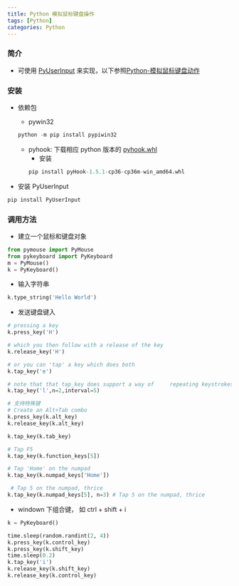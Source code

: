 ```yaml
---
title: Python 模拟鼠标键盘操作
tags: [Python]
categories: Python
---
```


### 简介

- 可使用 [PyUserInput](https://pypi.org/project/PyUserInput/) 来实现，以下参照[Python-模拟鼠标键盘动作](https://www.jianshu.com/p/552f96aa85dc)

<!-- more -->

### 安装

- 依赖包
	- pywin32
	```python
	python -m pip install pypiwin32
	```
	- pyhook: 下载相应 python 版本的 [pyhook.whl](https://www.lfd.uci.edu/~gohlke/pythonlibs/#pyhook)
		- 安装
		```python
		pip install pyHook-1.5.1-cp36-cp36m-win_amd64.whl
		```

- 安装 PyUserInput
```python
pip install PyUserInput
```

### 调用方法
- 建立一个鼠标和键盘对象
```python
from pymouse import PyMouse
from pykeyboard import PyKeyboard
m = PyMouse()
k = PyKeyboard()
```

- 输入字符串
```python
k.type_string('Hello World')
```

- 发送键盘键入
```python
# pressing a key
k.press_key('H')

# which you then follow with a release of the key
k.release_key('H')

# or you can 'tap' a key which does both
k.tap_key('e')

# note that that tap_key does support a way of     repeating keystrokes with a interval time between each
k.tap_key('l',n=2,interval=5) 

# 支持特殊键
# Create an Alt+Tab combo
k.press_key(k.alt_key)
k.release_key(k.alt_key)

k.tap_key(k.tab_key)

# Tap F5
k.tap_key(k.function_keys[5]) 

# Tap 'Home' on the numpad
k.tap_key(k.numpad_keys['Home'])

 # Tap 5 on the numpad, thrice
k.tap_key(k.numpad_keys[5], n=3) # Tap 5 on the numpad, thrice

```

- windown 下组合键， 如 ctrl + shift + i
```python
k = PyKeyboard()

time.sleep(random.randint(2, 4))
k.press_key(k.control_key)
k.press_key(k.shift_key)
time.sleep(0.2)
k.tap_key('i')
k.release_key(k.shift_key)
k.release_key(k.control_key)
```